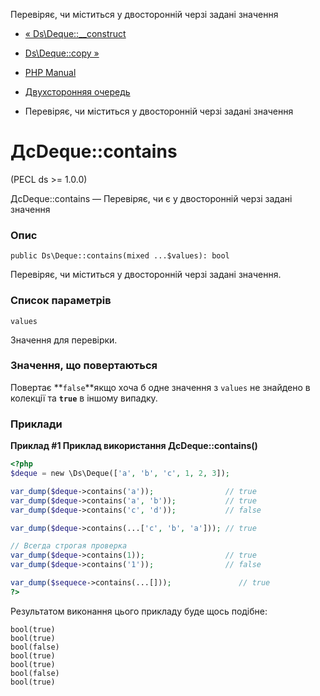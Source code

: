 Перевіряє, чи міститься у двосторонній черзі задані значення

-   [« Ds\\Deque::\_\_construct](ds-deque.construct.html)
    
-   [Ds\\Deque::copy »](ds-deque.copy.html)
    
-   [PHP Manual](index.html)
    
-   [Двухсторонняя очередь](class.ds-deque.html)
    
-   Перевіряє, чи міститься у двосторонній черзі задані значення
    

# ДсDeque::contains

(PECL ds >= 1.0.0)

ДсDeque::contains — Перевіряє, чи є у двосторонній черзі задані значення

### Опис

```methodsynopsis
public Ds\Deque::contains(mixed ...$values): bool
```

Перевіряє, чи міститься у двосторонній черзі задані значення.

### Список параметрів

`values`

Значення для перевірки.

### Значення, що повертаються

Повертає **`false`**якщо хоча б одне значення з `values` не знайдено в колекції та **`true`** в іншому випадку.

### Приклади

**Приклад #1 Приклад використання **ДсDeque::contains()****

```php
<?php
$deque = new \Ds\Deque(['a', 'b', 'c', 1, 2, 3]);

var_dump($deque->contains('a'));                // true
var_dump($deque->contains('a', 'b'));           // true
var_dump($deque->contains('c', 'd'));           // false

var_dump($deque->contains(...['c', 'b', 'a'])); // true

// Всегда строгая проверка
var_dump($deque->contains(1));                  // true
var_dump($deque->contains('1'));                // false

var_dump($sequece->contains(...[]));               // true
?>
```

Результатом виконання цього прикладу буде щось подібне:

```
bool(true)
bool(true)
bool(false)
bool(true)
bool(true)
bool(false)
bool(true)
```